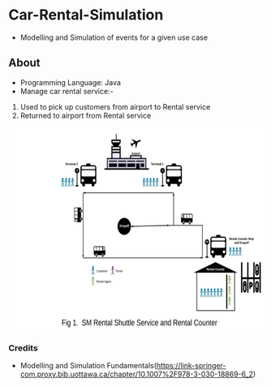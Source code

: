 # Car-Rental-Simulation
- Modelling and Simulation of events for a given use case

## About
- Programming Language: Java
- Manage car rental service:-
1. Used to pick up customers from airport to Rental service
2. Returned to airport from Rental service
<img src="https://github.com/vir007/Car-Rental-Simulation/blob/master/Screenshot/1.png" height="400" width="auto" alt="Home Screen of App" />

### Credits
- Modelling and Simulation Fundamentals(https://link-springer-com.proxy.bib.uottawa.ca/chapter/10.1007%2F978-3-030-18869-6_2)
